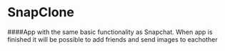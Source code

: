 # SnapClone
####App with the same basic functionality as Snapchat.
When app is finished it will be possible to add friends and send images to eachother
